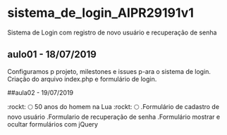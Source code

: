 # sistema_de_login_AIPR29191v1
Sistema de Login com registro de novo usuário e recuperação de senha

## aulo01 - 18/07/2019
Configuramos p projeto, milestones e issues p-ara o sistema de login.
Criação do arquivo index.php e formulário de login.

##aula02 - 19/07/2019

:rockt: :full_moon: 50 anos do homem na Lua :rockt: :full_moon:
.Formulário de cadastro de novo usuário
.Formulario de recuperação de senha
.Formulário mostrar e ocultar formulários com jQuery
